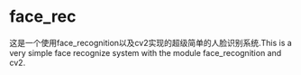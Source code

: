 # face_rec
这是一个使用face_recognition以及cv2实现的超级简单的人脸识别系统.This is a very simple face recognize system with the module face_recognition and cv2.
